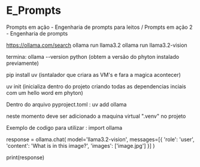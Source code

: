 # E_Prompts
Prompts em ação - Engenharia de prompts para leitos / Prompts em ação 2 - Engenharia de prompts

https://ollama.com/search
ollama run llama3.2
ollama run llama3.2-vision

termina:
ollama --version
python  (obtem a versão do phyton instalado previamente)

pip install uv (isntalador que criara as VM's e fara a magica acontecer)

uv init (inicializa dentro do projeto criando todas as dependencias inciais com um hello word em phyton)

Dentro do arquivo pyproject.toml : 
uv add ollama

neste momento deve ser adicionado a maquina virtual ".venv" no projeto

Exemplo de codigo para utilizar :
import ollama

response = ollama.chat(
    model='llama3.2-vision',
    messages=[{
        'role': 'user',
        'content': 'What is in this image?',
        'images': ['image.jpg']
    }]
)

print(response)
